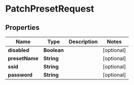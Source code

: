 

# PatchPresetRequest


## Properties

| Name | Type | Description | Notes |
|------------ | ------------- | ------------- | -------------|
|**disabled** | **Boolean** |  |  [optional] |
|**presetName** | **String** |  |  [optional] |
|**ssid** | **String** |  |  [optional] |
|**password** | **String** |  |  [optional] |



